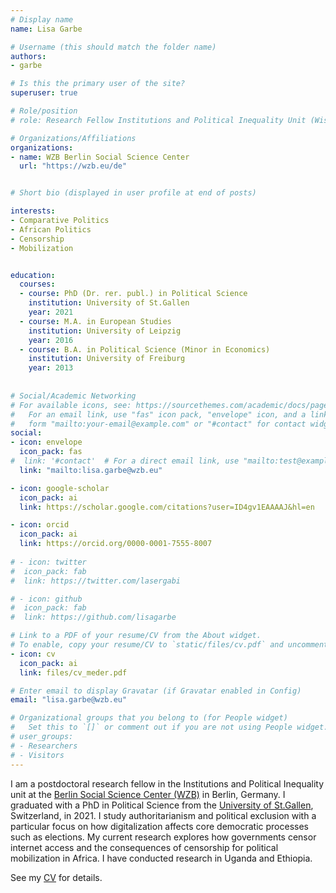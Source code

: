 ```yaml
---
# Display name
name: Lisa Garbe

# Username (this should match the folder name)
authors:
- garbe

# Is this the primary user of the site?
superuser: true

# Role/position
# role: Research Fellow Institutions and Political Inequality Unit (Wissenschaftszentrum Berlin)

# Organizations/Affiliations
organizations:
- name: WZB Berlin Social Science Center
  url: "https://wzb.eu/de"


# Short bio (displayed in user profile at end of posts)

interests:
- Comparative Politics
- African Politics
- Censorship
- Mobilization


education:
  courses:
  - course: PhD (Dr. rer. publ.) in Political Science
    institution: University of St.Gallen
    year: 2021
  - course: M.A. in European Studies
    institution: University of Leipzig
    year: 2016
  - course: B.A. in Political Science (Minor in Economics)
    institution: University of Freiburg
    year: 2013
  
  
# Social/Academic Networking
# For available icons, see: https://sourcethemes.com/academic/docs/page-builder/#icons
#   For an email link, use "fas" icon pack, "envelope" icon, and a link in the
#   form "mailto:your-email@example.com" or "#contact" for contact widget.
social:
- icon: envelope
  icon_pack: fas
#  link: '#contact'  # For a direct email link, use "mailto:test@example.org".
  link: "mailto:lisa.garbe@wzb.eu"

- icon: google-scholar
  icon_pack: ai
  link: https://scholar.google.com/citations?user=ID4gv1EAAAAJ&hl=en

- icon: orcid
  icon_pack: ai
  link: https://orcid.org/0000-0001-7555-8007
  
# - icon: twitter
#  icon_pack: fab
#  link: https://twitter.com/lasergabi

# - icon: github
#  icon_pack: fab
#  link: https://github.com/lisagarbe

# Link to a PDF of your resume/CV from the About widget.
# To enable, copy your resume/CV to `static/files/cv.pdf` and uncomment the lines below.
- icon: cv
  icon_pack: ai
  link: files/cv_meder.pdf

# Enter email to display Gravatar (if Gravatar enabled in Config)
email: "lisa.garbe@wzb.eu"

# Organizational groups that you belong to (for People widget)
#   Set this to `[]` or comment out if you are not using People widget.
# user_groups:
# - Researchers
# - Visitors
---
```


I am a postdoctoral research fellow in the Institutions and Political Inequality unit at the [Berlin Social Science Center (WZB)](https://wzb.eu/de) in Berlin, Germany. I graduated with a PhD in Political Science from the [University of St.Gallen](https://www.unisg.ch/en/), Switzerland, in 2021. I study authoritarianism and political exclusion with a particular focus on how digitalization affects core democratic processes such as elections. My current research explores how governments censor internet access and the consequences of censorship for political mobilization in Africa. I have conducted research in Uganda and Ethiopia. 


See my [CV](files/cv_meder.pdf) for details.

